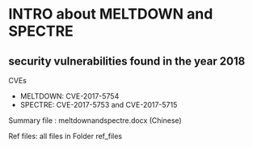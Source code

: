 # INTRO about MELTDOWN and SPECTRE
## security vulnerabilities found in the year 2018

CVEs
* MELTDOWN: CVE-2017-5754
* SPECTRE: CVE-2017-5753 and CVE-2017-5715

Summary file :
  meltdownandspectre.docx (Chinese)

Ref files:
  all files in Folder ref_files
